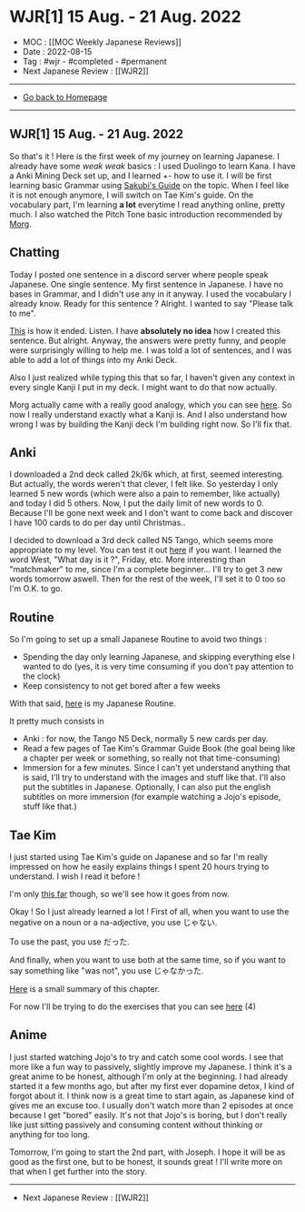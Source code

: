 # WJR[1] 15 Aug. -  21 Aug. 2022
- MOC : [[MOC Weekly Japanese Reviews]]
- Date : 2022-08-15
- Tag : #wjr - #completed - #permanent
- Next Japanese Review : [[WJR2]]
-------------------
- [Go back to Homepage](https://misudashi.ga/)
-----

## WJR[1] 15 Aug. - 21 Aug. 2022


So that's it ! Here is the first week of my journey on learning Japanese. I already have some *weak weak* basics : I used Duolingo to learn Kana. I have a Anki Mining Deck set up, and I learned +- how to use it. I will be first learning basic Grammar using [Sakubi's Guide](https://sakubi.neocities.org/#) on the topic. When I feel like it is not enough anymore, I will switch on Tae Kim's guide. On the vocabulary part, I'm learning **a lot** everytime I read anything online, pretty much. I also watched the Pitch Tone basic introduction recommended by [Morg](https://morgs.systems).

## Chatting

Today I posted one sentence in a discord server where people speak Japanese. One single sentence. My first sentence in Japanese. I have no bases in Grammar, and I didn't use any in it anyway. I used the vocabulary I already know. Ready for this sentence ? Alright. I wanted to say "Please talk to me". 

[This](https://cdn.discordapp.com/attachments/945027080037498890/1008769038572327052/unknown.png) is how it ended. Listen. I have **absolutely no idea** how I created this sentence. But alright. Anyway, the answers were pretty funny, and people were surprisingly willing to help me. I was told a lot of sentences, and I was able to add a lot of things into my Anki Deck.

Also I just realized while typing this that so far, I haven't given any context in every single Kanji I put in my deck. I might want to do that now actually.

Morg actually came with a really good analogy, which you can see [here](https://cdn.discordapp.com/attachments/945027080037498890/1008774425501499453/unknown.png). So now I really understand exactly what a Kanji is. And I also understand how wrong I was by building the Kanji deck I'm building right now. So I'll fix that.

## Anki

I downloaded a 2nd deck called 2k/6k which, at first, seemed interesting. But actually, the words weren't that clever, I felt like. So yesterday I only learned 5 new words (which were also a pain to remember, like actually) and today I did 5 others. Now, I put the daily limit of new words to 0. Because I'll be gone next week and I don't want to come back and discover I have 100 cards to do per day until Christmas..

I decided to download a 3rd deck called N5 Tango, which seems more appropriate to my level. You can test it out [here](https://drive.google.com/file/d/1pMlJvSrKQOSaiN8sPLdNDvWP31EClxDO/view) if you want. I learned the word West, "What day is it ?", Friday, etc. More interesting than "matchmaker" to me, since I'm a complete beginner... I'll try to get 3 new words tomorrow aswell. Then for the rest of the week, I'll set it to 0 too so I'm O.K. to go.

## Routine
So I'm going to set up a small Japanese Routine to avoid two things :
- Spending the day only learning Japanese, and skipping everything else I wanted to do (yes, it is very time consuming if you don't pay attention to the clock)
- Keep consistency to not get bored after a few weeks

With that said, [here](https://cdn.discordapp.com/attachments/945027080037498890/1008985508032024596/unknown.png) is my Japanese Routine.

It pretty much consists in 
- Anki : for now, the Tango N5 Deck, normally 5 new cards per day.
- Read a few pages of Tae Kim's Grammar Guide Book (the goal being like a chapter per week or something, so really not that time-consuming)
- Immersion for a few minutes. Since I can't yet understand anything that is said, I'll try to understand with the images and stuff like that. I'll also put the subtitles in Japanese. Optionally, I can also put the english subtitles on more immersion (for example watching a Jojo's episode, stuff like that.)

## Tae Kim

I just started using Tae Kim's guide on Japanese and so far I'm really impressed on how he easily explains things I spent 20 hours trying to understand. I wish I read it before ! 

I'm only [this far](https://guidetojapanese.org/learn/grammar/kanji) though, so we'll see how it goes from now.


Okay ! So I just already learned a lot ! First of all, when you want to use the negative on a noun or a na-adjective, you use じゃない. 

To use the past, you use だった. 

And finally, when you want to use both at the same time, so if you want to say something like "was not", you use じゃなかった.

[Here](https://cdn.discordapp.com/attachments/945027080037498890/1009701618251481098/unknown.png) is a small summary of this chapter.

For now I'll be trying to do the exercises that you can see [here](https://guidetojapanese.org/learn/grammar/stateofbeing_ex) (4)

## Anime

I just started watching Jojo's to try and catch some cool words. I see that more like a fun way to passively, slightly improve my Japanese. I think it's a great anime to be honest, although I'm only at the beginning. I had already started it a few months ago, but after my first ever dopamine detox, I kind of forgot about it. I think now is a great time to start again, as Japanese kind of gives me an excuse too. I usually don't watch more than 2 episodes at once because I get "bored" easily. It's not that Jojo's is boring, but I don't really like just sitting passively and consuming content without thinking or anything for too long.

Tomorrow, I'm going to start the 2nd part, with Joseph. I hope it will be as good as the first one, but to be honest, it sounds great ! I'll write more on that when I get further into the story.

-----
- Next Japanese Review : [[WJR2]]
